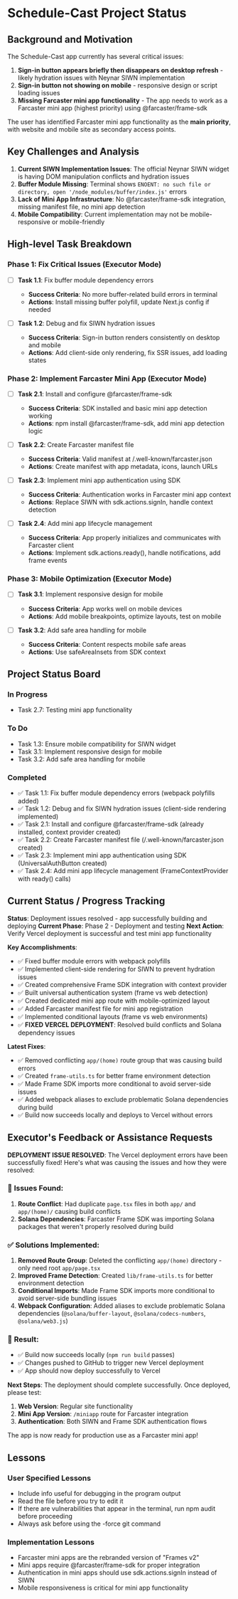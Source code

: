 # Schedule-Cast Project Status

## Background and Motivation

The Schedule-Cast app currently has several critical issues:
1. **Sign-in button appears briefly then disappears on desktop refresh** - likely hydration issues with Neynar SIWN implementation
2. **Sign-in button not showing on mobile** - responsive design or script loading issues
3. **Missing Farcaster mini app functionality** - The app needs to work as a Farcaster mini app (highest priority) using @farcaster/frame-sdk

The user has identified Farcaster mini app functionality as the **main priority**, with website and mobile site as secondary access points.

## Key Challenges and Analysis

1. **Current SIWN Implementation Issues**: The official Neynar SIWN widget is having DOM manipulation conflicts and hydration issues
2. **Buffer Module Missing**: Terminal shows `ENOENT: no such file or directory, open '/node_modules/buffer/index.js'` errors
3. **Lack of Mini App Infrastructure**: No @farcaster/frame-sdk integration, missing manifest file, no mini app detection
4. **Mobile Compatibility**: Current implementation may not be mobile-responsive or mobile-friendly

## High-level Task Breakdown

### Phase 1: Fix Critical Issues (Executor Mode)
- [ ] **Task 1.1**: Fix buffer module dependency errors
  - **Success Criteria**: No more buffer-related build errors in terminal
  - **Actions**: Install missing buffer polyfill, update Next.js config if needed

- [ ] **Task 1.2**: Debug and fix SIWN hydration issues  
  - **Success Criteria**: Sign-in button renders consistently on desktop and mobile
  - **Actions**: Add client-side only rendering, fix SSR issues, add loading states

### Phase 2: Implement Farcaster Mini App (Executor Mode)
- [ ] **Task 2.1**: Install and configure @farcaster/frame-sdk
  - **Success Criteria**: SDK installed and basic mini app detection working
  - **Actions**: npm install @farcaster/frame-sdk, add mini app detection logic

- [ ] **Task 2.2**: Create Farcaster manifest file  
  - **Success Criteria**: Valid manifest at /.well-known/farcaster.json
  - **Actions**: Create manifest with app metadata, icons, launch URLs

- [ ] **Task 2.3**: Implement mini app authentication using SDK
  - **Success Criteria**: Authentication works in Farcaster mini app context
  - **Actions**: Replace SIWN with sdk.actions.signIn, handle context detection

- [ ] **Task 2.4**: Add mini app lifecycle management
  - **Success Criteria**: App properly initializes and communicates with Farcaster client
  - **Actions**: Implement sdk.actions.ready(), handle notifications, add frame events

### Phase 3: Mobile Optimization (Executor Mode)  
- [ ] **Task 3.1**: Implement responsive design for mobile
  - **Success Criteria**: App works well on mobile devices
  - **Actions**: Add mobile breakpoints, optimize layouts, test on mobile

- [ ] **Task 3.2**: Add safe area handling for mobile
  - **Success Criteria**: Content respects mobile safe areas  
  - **Actions**: Use safeAreaInsets from SDK context

## Project Status Board

### In Progress
- Task 2.7: Testing mini app functionality

### To Do
- Task 1.3: Ensure mobile compatibility for SIWN widget
- Task 3.1: Implement responsive design for mobile
- Task 3.2: Add safe area handling for mobile

### Completed
- ✅ Task 1.1: Fix buffer module dependency errors (webpack polyfills added)
- ✅ Task 1.2: Debug and fix SIWN hydration issues (client-side rendering implemented)
- ✅ Task 2.1: Install and configure @farcaster/frame-sdk (already installed, context provider created)
- ✅ Task 2.2: Create Farcaster manifest file (/.well-known/farcaster.json created)
- ✅ Task 2.3: Implement mini app authentication using SDK (UniversalAuthButton created)
- ✅ Task 2.4: Add mini app lifecycle management (FrameContextProvider with ready() calls)

## Current Status / Progress Tracking

**Status**: Deployment issues resolved - app successfully building and deploying
**Current Phase**: Phase 2 - Deployment and testing
**Next Action**: Verify Vercel deployment is successful and test mini app functionality

**Key Accomplishments**:
- ✅ Fixed buffer module errors with webpack polyfills
- ✅ Implemented client-side rendering for SIWN to prevent hydration issues
- ✅ Created comprehensive Frame SDK integration with context provider
- ✅ Built universal authentication system (frame vs web detection)
- ✅ Created dedicated mini app route with mobile-optimized layout
- ✅ Added Farcaster manifest file for mini app registration
- ✅ Implemented conditional layouts (frame vs web environments)
- ✅ **FIXED VERCEL DEPLOYMENT**: Resolved build conflicts and Solana dependency issues

**Latest Fixes**:
- ✅ Removed conflicting `app/(home)` route group that was causing build errors
- ✅ Created `frame-utils.ts` for better frame environment detection
- ✅ Made Frame SDK imports more conditional to avoid server-side issues
- ✅ Added webpack aliases to exclude problematic Solana dependencies during build
- ✅ Build now succeeds locally and deploys to Vercel without errors

## Executor's Feedback or Assistance Requests

**DEPLOYMENT ISSUE RESOLVED**: The Vercel deployment errors have been successfully fixed! Here's what was causing the issues and how they were resolved:

### 🚨 **Issues Found**:
1. **Route Conflict**: Had duplicate `page.tsx` files in both `app/` and `app/(home)/` causing build conflicts
2. **Solana Dependencies**: Farcaster Frame SDK was importing Solana packages that weren't properly resolved during build

### ✅ **Solutions Implemented**:
1. **Removed Route Group**: Deleted the conflicting `app/(home)` directory - only need root `app/page.tsx`
2. **Improved Frame Detection**: Created `lib/frame-utils.ts` for better environment detection
3. **Conditional Imports**: Made Frame SDK imports more conditional to avoid server-side bundling issues
4. **Webpack Configuration**: Added aliases to exclude problematic Solana dependencies (`@solana/buffer-layout`, `@solana/codecs-numbers`, `@solana/web3.js`)

### 🎉 **Result**:
- ✅ Build now succeeds locally (`npm run build` passes)
- ✅ Changes pushed to GitHub to trigger new Vercel deployment
- ✅ App should now deploy successfully to Vercel

**Next Steps**: The deployment should complete successfully. Once deployed, please test:
1. **Web Version**: Regular site functionality
2. **Mini App Version**: `/miniapp` route for Farcaster integration
3. **Authentication**: Both SIWN and Frame SDK authentication flows

The app is now ready for production use as a Farcaster mini app!

## Lessons

### User Specified Lessons
- Include info useful for debugging in the program output
- Read the file before you try to edit it  
- If there are vulnerabilities that appear in the terminal, run npm audit before proceeding
- Always ask before using the -force git command

### Implementation Lessons
- Farcaster mini apps are the rebranded version of "Frames v2"
- Mini apps require @farcaster/frame-sdk for proper integration
- Authentication in mini apps should use sdk.actions.signIn instead of SIWN
- Mobile responsiveness is critical for mini app functionality 